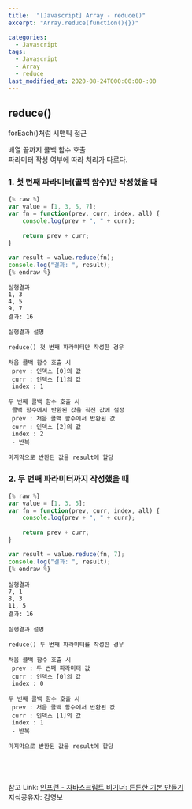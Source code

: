 ```yaml
---
title:  "[Javascript] Array - reduce()"
excerpt: "Array.reduce(function(){})"

categories:
  - Javascript
tags:
  - Javascript
  - Array
  - reduce
last_modified_at: 2020-08-24T000:00:00-:00
---
```



## reduce()

forEach()처럼 시맨틱 접근

배열 끝까지 콜백 함수 호출<br />
파라미터 작성 여부에 따라 처리가 다르다.

### 1. 첫 번째 파라미터(콜백 함수)만 작성했을 때
```javascript
{% raw %}
var value = [1, 3, 5, 7];
var fn = function(prev, curr, index, all) {
	console.log(prev + ", " + curr);
	
	return prev + curr;
}

var result = value.reduce(fn);
console.log("결과: ", result);
{% endraw %}
```

```
실행결과
1, 3
4, 5
9, 7
결과: 16
```

```
실행결과 설명

reduce() 첫 번째 파라미터만 작성한 경우
	
처음 콜백 함수 호출 시
 prev : 인덱스 [0]의 값
 curr : 인덱스 [1]의 값
 index : 1

두 번째 콜백 함수 호출 시
 콜백 함수에서 반환된 값을 직전 값에 설정
 prev : 처음 콜백 함수에서 반환된 값
 curr : 인덱스 [2]의 값
 index : 2
 - 반복

마지막으로 반환된 값을 result에 할당
```



### 2. 두 번째 파라미터까지 작성했을 때
```javascript
{% raw %}
var value = [1, 3, 5];
var fn = function(prev, curr, index, all) {
	console.log(prev + ", " + curr);
	
	return prev + curr;
}

var result = value.reduce(fn, 7);
console.log("결과: ", result);
{% endraw %}
```

```
실행결과
7, 1
8, 3
11, 5
결과: 16
```

```
실행결과 설명

reduce() 두 번째 파라미터를 작성한 경우
	
처음 콜백 함수 호출 시
 prev : 두 번째 파라미터 값
 curr : 인덱스 [0]의 값
 index : 0

두 번째 콜백 함수 호출 시
 prev : 처음 콜백 함수에서 반환된 값
 curr : 인덱스 [1]의 값
 index : 1
 - 반복

마지막으로 반환된 값을 result에 할당
```


<br /><br /><br />
참고 Link: [인프런 - 자바스크립트 비기너: 튼튼한 기본 만들기][link]<br />
지식공유자: 김영보

[link]: https://www.inflearn.com/course/%EC%9E%90%EB%B0%94%EC%8A%A4%ED%81%AC%EB%A6%BD%ED%8A%B8-%EB%B9%84%EA%B8%B0%EB%84%88 "Go"